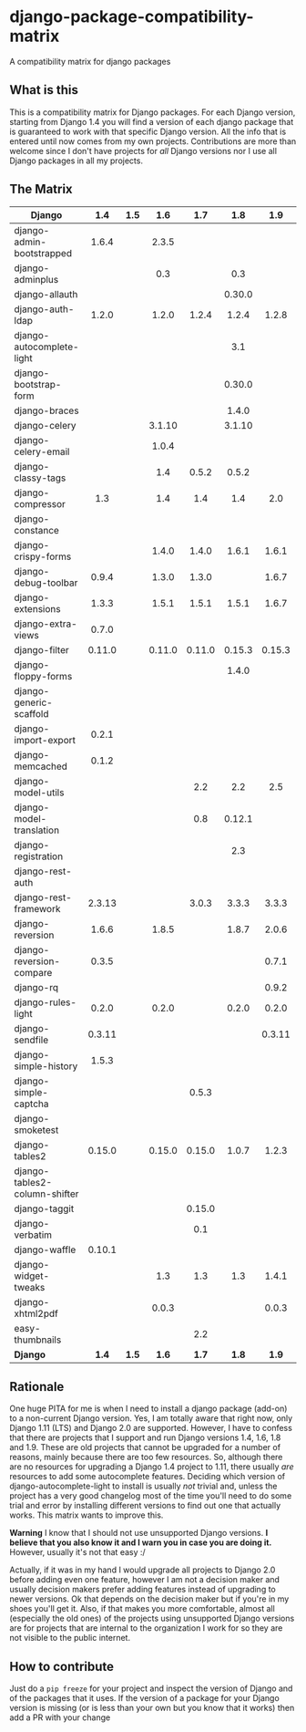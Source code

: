 # django-package-compatibility-matrix
A compatibility matrix for django packages

## What is this

This is a compatibility matrix for Django packages. For each Django version, starting from Django 1.4 you will find a version of each django package that is guaranteed to work with that specific Django version. All the info that is entered until now comes from my own projects. Contributions are more than welcome since I don't have projects for *all* Django versions nor I use all Django packages in all my projects.


## The Matrix

|           Django               | 1.4   | 1.5   | 1.6   | 1.7   | 1.8   | 1.9   | 1.10   | 1.11   | 2.0   | 2.1   |
| -------------------            |:---:  |:---:  |:---:  |:---:  |:---:  |:---:  |:---:   |:---:   |:---:  |:---:  |
| django-admin-bootstrapped      |1.6.4  |       |2.3.5  |       |       |       |        |        |       |       |   
| django-adminplus               |       |       |0.3    |       | 0.3   |       |        |        |       |       |   
| django-allauth                 |       |       |       |       |0.30.0 |       |        |        |       |       |   
| django-auth-ldap               |1.2.0  |       |1.2.0  |1.2.4  |1.2.4  |1.2.8  |        | 1.2.16 |1.3.0  |       |   
| django-autocomplete-light      |       |       |       |       |3.1    |       |        |3.2.10  |       |       |   
| django-bootstrap-form          |       |       |       |       |0.30.0 |       |        |        |       |       |   
| django-braces                  |       |       |       |       |1.4.0  |       |        |        |       |       |   
| django-celery                  |       |       |3.1.10 |       |3.1.10 |       |        |        |       |       |   
| django-celery-email            |       |       |1.0.4  |       |       |       |        |        |       |       |   
| django-classy-tags             |       |       | 1.4   |0.5.2  |0.5.2  |       |        |        |       |       |   
| django-compressor              |1.3    |       | 1.4   | 1.4   |1.4    |2.0    |        |  2.2   |2.2    |       |   
| django-constance               |       |       |       |       |       |       |        |2.0.0   |       |       |   
| django-crispy-forms            |       |       | 1.4.0 |1.4.0  |1.6.1  |1.6.1  |        | 1.6.1  |1.7.2  |       |   
| django-debug-toolbar           |0.9.4  |       |1.3.0  |1.3.0  |       |1.6.7  |        |        |       |       |   
| django-extensions              |1.3.3  |       |1.5.1  |1.5.1  |1.5.1  |1.6.7  |        |  1.9.1 |2.0.6  |       |   
| django-extra-views             |0.7.0  |       |       |       |       |       |        |  0.9.0 |       |       |   
| django-filter                  |0.11.0 |       |0.11.0 |0.11.0 |0.15.3 |0.15.3 |        |1.0.4   |1.1.0  |       |   
| django-floppy-forms            |       |       |       |       |1.4.0  |       |        |        |       |       |   
| django-generic-scaffold        |       |       |       |       |       |       |        | 0.4.1  |       |       |   
| django-import-export           |0.2.1  |       |       |       |       |       |        |        |       |       |   
| django-memcached               |0.1.2  |       |       |       |       |       |        |        |       |       |   
| django-model-utils             |       |       |       |2.2    |  2.2  |2.5    |        |        |       |       |   
| django-model-translation       |       |       |       | 0.8   |0.12.1 |       |        |        |       |       |   
| django-registration            |       |       |       |       |2.3    |       |        |        |       |       |   
| django-rest-auth               |       |       |       |       |       |       |        |        | 0.9.3 |       |   
| django-rest-framework          |2.3.13 |       |       |3.0.3  |3.3.3  |3.3.3  |        | 3.6.4  | 3.7.7 |       |   
| django-reversion               |1.6.6  |       | 1.8.5 |       |1.8.7  |2.0.6  |        |2.0.10  |2.0.13 |       |   
| django-reversion-compare       |0.3.5  |       |       |       |       |0.7.1  |        |        |       |       |   
| django-rq                      |       |       |       |       |       |0.9.2  |        |  0.9.6 |       |       |   
| django-rules-light             | 0.2.0 |       | 0.2.0 |       |0.2.0  |0.2.0  |        |        |       |       |   
| django-sendfile                |0.3.11 |       |       |       |       |0.3.11 |        | 0.3.11 |       |       |   
| django-simple-history          |1.5.3  |       |       |       |       |       |        |        |       |       |   
| django-simple-captcha          |       |       |       |0.5.3  |       |       |        |        |       |       |   
| django-smoketest               |       |       |       |       |       |       |        | 1.1.0  |       |       |   
| django-tables2                 |0.15.0 |       | 0.15.0|0.15.0 |1.0.7  |1.2.3  |        | 1.21.2 |1.21.2 |       |   
| django-tables2-column-shifter  |       |       |       |       |       |       |        | 0.4.0  |       |       |   
| django-taggit                  |       |       |       |0.15.0 |       |       |        | 0.22.1 |       |       |   
| django-verbatim                |       |       |       | 0.1   |       |       |        |        |       |       |   
| django-waffle                  |0.10.1 |       |       |       |       |       |        |        |       |       |   
| django-widget-tweaks           |       |       | 1.3   |1.3    | 1.3   |1.4.1  |        |1.4.1   |1.4.1  |       |   
| django-xhtml2pdf               |       |       | 0.0.3 |       |       |0.0.3  |        |        |       |       |   
| easy-thumbnails                |       |       |       |  2.2  |       |       |        |        |       |       |   
| **Django**                     |**1.4**|**1.5**|**1.6**|**1.7**|**1.8**|**1.9**|**1.10**|**1.11**|**2.0**|**2.1**|


## Rationale

One huge PITA for me is when I need to install a django package (add-on) to a non-current Django version. Yes, I am totally aware that right now, only Django 1.11 (LTS) and Django 2.0 are supported. However, I have to confess that there are projects that I support and run Django versions 1.4, 1.6, 1.8 and 1.9. These are old projects that cannot be upgraded for a number of reasons, mainly because there are too few resources. So, although there are no resources for upgrading a Django 1.4 project to 1.11, there usually *are* resources to add some autocomplete features. Deciding which version of django-autocomplete-light to install is usually *not* trivial and, unless the project has a very good changelog most of the time you'll need to do some trial and error by installing different versions to find out one that actually works. This matrix wants to improve this.

**Warning** I know that I should not use unsupported Django versions. **I believe that you also know it and I warn you in case you are doing it.** However, usually it's not that easy :/

Actually, if it was in my hand I would upgrade all projects to Django 2.0 before adding even one feature, however I am not a decision maker and usually decision makers prefer adding features instead of upgrading to newer versions. Ok that depends on the decision maker but if you're in my shoes you'll get it. Also, if that makes you more comfortable, almost all (especially the old ones) of the projects using unsupported Django versions are for projects that are internal to the organization I work for so they are not visible to the public internet.



## How to contribute

Just do a ``pip freeze`` for your project and inspect the version of Django and of the packages that it uses. If the version of a package for your Django version is missing (or is less than your own but you know that it works) then add a PR with your change 
